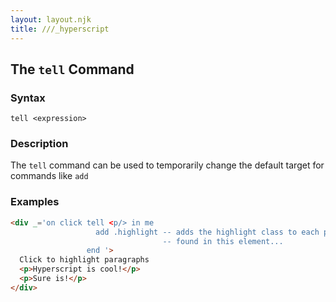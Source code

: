 ```yaml
---
layout: layout.njk
title: ///_hyperscript
---
```


## The `tell` Command

### Syntax

```ebnf
tell <expression>
```

### Description

The `tell` command can be used to temporarily change the default target for commands like `add`

### Examples

```html
<div _='on click tell <p/> in me 
                   add .highlight -- adds the highlight class to each p
                                  -- found in this element...
                 end '>
  Click to highlight paragraphs
  <p>Hyperscript is cool!</p>
  <p>Sure is!</p>
</div>
```  